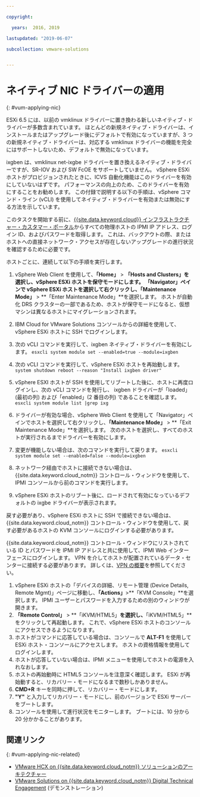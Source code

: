 ```yaml
---

copyright:

  years:  2016, 2019

lastupdated: "2019-06-07"

subcollection: vmware-solutions


---
```


# ネイティブ NIC ドライバーの適用
{: #vum-applying-nic}

ESXi 6.5 には、以前の vmklinux ドライバーに置き換わる新しいネイティブ・ドライバーが多数含まれています。 ほとんどの新規ネイティブ・ドライバーは、インストールまたはアップグレード後にデフォルトで有効になっていますが、3 つの新規ネイティブ・ドライバーは、対応する vmklinux ドライバーの機能を完全にはサポートしないため、デフォルトで無効になっています。

ixgben は、vmklinux net-ixgbe ドライバーを置き換えるネイティブ・ドライバーですが、SR-IOV および SW FcOE をサポートしていません。 vSphere ESXi ホストがプロビジョンされたときに、ICVS 自動化機能はこのドライバーを有効にしていないはずです。 パフォーマンスの向上のため、このドライバーを有効にすることをお勧めします。 この付録で説明する以下の手順は、vSphere コマンド・ライン (vCLI) を使用してネイティブ・ドライバーを有効または無効にする方法を示しています。

このタスクを開始する前に、[{{site.data.keyword.cloud}} インフラストラクチャー・カスタマー・ポータル](https://control.softlayer.com/devices)からすべての物理ホストの IPMI IP アドレス、ログイン ID、およびパスワードを取得します。 これは、バックアウトの際、またはホストへの直接ネットワーク・アクセスが存在しないアップグレードの進行状況を確認するために必要です。

ホストごとに、連続して以下の手順を実行します。
1. vSphere Web Client を使用して、**「Home」** > **「Hosts and Clusters」**を選択し、vSphere ESXi ホストを保守モードにします。 「Navigator」ペインで vSphere ESXi ホストを選択して右クリックし、**「Maintenance Mode」** > **「Enter Maintenance Mode」**を選択します。 ホストが自動化 DRS クラスターの一部であるため、ホストが保守モードになると、仮想マシンは異なるホストにマイグレーションされます。
2. IBM Cloud for VMware Solutions コンソールからの詳細を使用して、vSphere ESXi ホストに SSH でログインします。
3. 次の vCLI コマンドを実行して、ixgben ネイティブ・ドライバーを有効にします。
`esxcli system module set --enabled=true --module=ixgben`
4. 次の vCLI コマンドを実行して、vSphere ESXi ホストを再始動します。
`system shutdown reboot --reason "Install ixgben driver"`
5. vSphere ESXI ホストが SSH を使用してリブートした後に、ホストに再度ログインし、次の vCLI コマンドを発行し、
ixgben ドライバーが「loaded」(最初の列) および「enabled」(2 番目の列) であることを確認します。
`esxcli system module list |grep ixg`
6. ドライバーが有効な場合、vSphere Web Client を使用して「Navigator」ペインでホストを選択して右クリックし、**「Maintenance Mode」** > **「Exit Maintenance Mode」**を選択します。 次のホストを選択し、すべてのホストが実行されるまでドライバーを有効にします。
7. 変更が機能しない場合は、次のコマンドを実行して戻ります。
`esxcli system module set --enabled=false --module=ixgben`

8. ネットワーク経由でホストに接続できない場合は、{{site.data.keyword.cloud_notm}} コントロール・ウィンドウを使用して、IPMI コンソールから前のコマンドを実行します。
9. vSphere ESXi ホストのリブート後に、ロードされて有効になっているデフォルトの ixgbe ドライバーが表示されます。

戻す必要があり、vSphere ESXi ホストに SSH で接続できない場合は、{{site.data.keyword.cloud_notm}} コントロール・ウィンドウを使用して、戻す必要があるホストの KVM コンソールにログインする必要があります。

{{site.data.keyword.cloud_notm}} コントロール・ウィンドウにリストされている ID とパスワードを IPMI IP アドレスと共に使用して、IPMI Web インターフェースにログインします。 VPN を介してホストが配置されているデータ・センターに接続する必要があります。 詳しくは、[VPN の概要](/docs/infrastructure/iaas-vpn?topic=VPN-getting-started)を参照してください。

1. vSphere ESXi ホストの「デバイスの詳細、リモート管理 (Device Details, Remote Mgmt)」ページに移動し、**「Actions」**>**「KVM Console」**を選択します。 IPMI ユーザーとパスワードを入力するための別のウィンドウが開きます。
2. **「Remote Control」** > **「iKVM/HTML5」**を選択し、**「iKVM/HTML5」**をクリックして再起動します。 これで、vSphere ESXi ホストのコンソールにアクセスできるようになります。
3. ホストがコマンドに応答している場合は、コンソールで **ALT-F1** を使用して ESXi ホスト・コンソールにアクセスします。 ホストの資格情報を使用してログインします。
4. ホストが応答していない場合は、IPMI メニューを使用してホストの電源を入れなおします。
5. ホストの再始動時に HTML5 コンソールを注意深く確認します。 ESXi が再始動すると、リカバリー・モードになるまで数秒しかありません。
6. **CMD+R** キーを同時に押して、リカバリー・モードにします。
7. **"Y"** と入力してリカバリー・モードにし、前のバージョンで ESXi サーバーをブートします。
8. コンソールを使用して進行状況をモニターします。 ブートには、10 分から 20 分かかることがあります。

## 関連リンク
{: #vum-applying-nic-related}

* [VMware HCX on {{site.data.keyword.cloud_notm}} ソリューションのアーキテクチャー](/docs/services/vmwaresolutions/services?topic=vmware-solutions-hcx-archi-intro#hcx-archi-intro)
* [VMware Solutions on {{site.data.keyword.cloud_notm}} Digital Technical Engagement](https://ibm-dte.mybluemix.net/vmware) (デモンストレーション)
